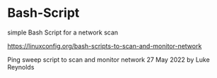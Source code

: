 # Bash-Script
simple Bash Script for a network scan

https://linuxconfig.org/bash-scripts-to-scan-and-monitor-network

Ping sweep script to scan and monitor network
27 May 2022 by Luke Reynolds
